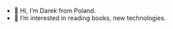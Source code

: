 - 👋 Hi, I’m Darek from Poland.
- 👀 I’m interested in reading books, new technologies.


<!---
darczan/darczan is a ✨ special ✨ repository because its `README.md` (this file) appears on your GitHub profile.
You can click the Preview link to take a look at your changes.
--->
